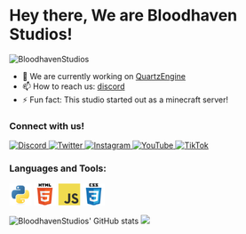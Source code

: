 # Hey there, We are Bloodhaven Studios!

<img src="https://komarev.com/ghpvc/?username=BloodhavenStudios&label=Profile%20views&color=0e75b6&style=flat" alt="BloodhavenStudios" />

- 🔭 We are currently working on [QuartzEngine](https://github.com/BloodhavenStudios/QuartzEngine)
- 📫 How to reach us: [discord](https://discord.gg/nGZ3pH5Rq3)
- ⚡ Fun fact: This studio started out as a minecraft server!

### Connect with us!
<p>

<a href="https://discord.gg/nGZ3pH5Rq3">
<img src="https://www.svgrepo.com/show/353655/discord-icon.svg" alt="Discord" width="40" height="40"/>
</a>

<a href="https://twitter.com/@Bloodhaven_">
<img src="https://raw.githubusercontent.com/rahuldkjain/github-profile-readme-generator/master/src/images/icons/Social/twitter.svg" alt="Twitter" width="40" height="40"/>
</a>

<a href="https://www.instagram.com/bloodhavenstudios_/">
<img src="https://www.svgrepo.com/show/111199/instagram.svg" alt="Instagram" width="40" height="40"/>
</a>

<a href="https://www.youtube.com/channel/UCEYEOBJ72ws3kYZBrr465-w">
<img src="https://www.svgrepo.com/show/157839/youtube.svg" alt="YouTube" width="40" height="40"/>
</a>

<a href="https://www.tiktok.com/@bloodhavenstudios">
<img src="https://www.svgrepo.com/show/303156/tiktok-icon-white-1-logo.svg" alt="TikTok" width="40" height="40"/>
</a>

</p>

### Languages and Tools:
<p>
<a><img src="https://raw.githubusercontent.com/devicons/devicon/master/icons/python/python-original.svg" alt="python" width="40" height="40"/></a>
<a><img src="https://raw.githubusercontent.com/devicons/devicon/master/icons/html5/html5-original-wordmark.svg" alt="html5" width="40" height="40"/></a>
<a><img src="https://raw.githubusercontent.com/devicons/devicon/master/icons/javascript/javascript-original.svg" alt="javascript" width="40" height="40"/></a>
<a><img src="https://raw.githubusercontent.com/devicons/devicon/master/icons/css3/css3-original-wordmark.svg" alt="css3" width="40" height="40"/></a>
</p>


<img src="https://github-readme-stats.vercel.app/api?username=BloodhavenStudios&show_icons=true&hide=&count_private=true&title_color=ef4444&text_color=ffffff&icon_color=ef4444&bg_color=1c1917&hide_border=true&show_icons=true" alt="BloodhavenStudios' GitHub stats" />
<img src="https://github-readme-streak-stats.herokuapp.com/?user=BloodhavenStudios&stroke=ffffff&background=1c1917&ring=ef4444&fire=ef4444&currStreakNum=ffffff&currStreakLabel=ef4444&sideNums=ffffff&sideLabels=ffffff&dates=ffffff&hide_border=true" />

